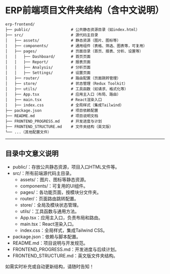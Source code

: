 # ERP前端项目文件夹结构（含中文说明）

```
erp-frontend/
├── public/                  # 公共静态资源目录（如index.html）
├── src/                     # 源代码主目录
│   ├── assets/              # 静态资源（图片、图标等）
│   ├── components/          # 通用组件（表格、筛选、图表等，可复用）
│   ├── pages/               # 页面目录（首页、报表、分析、设置等）
│   │   ├── Dashboard/       # 首页页面
│   │   ├── Report/          # 报表页面
│   │   ├── Analysis/        # 分析页面
│   │   ├── Settings/        # 设置页面
│   ├── router/              # 路由配置（页面跳转管理）
│   ├── store/               # 状态管理（Redux Toolkit）
│   ├── utils/               # 工具函数（如请求、格式化等）
│   ├── App.tsx              # 应用主入口（布局、路由）
│   ├── main.tsx             # React渲染入口
│   ├── index.css            # 全局样式（集成Tailwind）
├── package.json             # 项目依赖配置
├── README.md                # 项目说明文档
├── FRONTEND_PROGRESS.md     # 开发进度与计划
├── FRONTEND_STRUCTURE.md    # 文件夹结构（英文版）
└── ...（其他配置文件）
```

---

## 目录中文意义说明
- public/：存放公共静态资源，项目入口HTML文件等。
- src/：所有前端源代码主目录。
  - assets/：图片、图标等静态资源。
  - components/：可复用的UI组件。
  - pages/：各功能页面，按模块分文件夹。
  - router/：页面路由跳转配置。
  - store/：全局及模块状态管理。
  - utils/：工具函数与通用方法。
  - App.tsx：应用主入口，负责布局和路由。
  - main.tsx：React渲染入口。
  - index.css：全局样式，集成Tailwind CSS。
- package.json：依赖与脚本配置。
- README.md：项目说明与开发规范。
- FRONTEND_PROGRESS.md：开发进度与后续计划。
- FRONTEND_STRUCTURE.md：英文版文件夹结构。

如需实时补充或自动更新结构，请随时告知！
